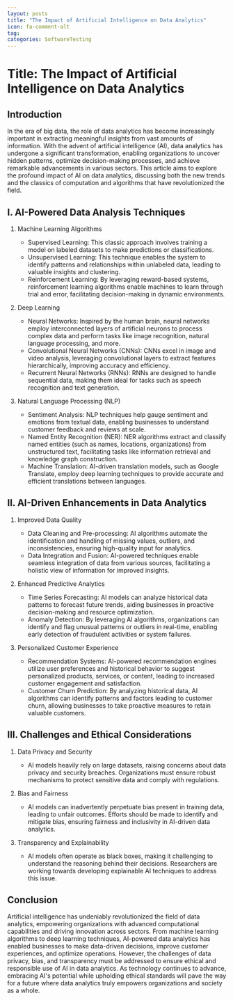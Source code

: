 ```yaml
---
layout: posts
title: "The Impact of Artificial Intelligence on Data Analytics"
icon: fa-comment-alt
tag:      
categories: SoftwareTesting
---
```



# Title: The Impact of Artificial Intelligence on Data Analytics

## Introduction
In the era of big data, the role of data analytics has become increasingly important in extracting meaningful insights from vast amounts of information. With the advent of artificial intelligence (AI), data analytics has undergone a significant transformation, enabling organizations to uncover hidden patterns, optimize decision-making processes, and achieve remarkable advancements in various sectors. This article aims to explore the profound impact of AI on data analytics, discussing both the new trends and the classics of computation and algorithms that have revolutionized the field.

## I. AI-Powered Data Analysis Techniques
1. Machine Learning Algorithms
   - Supervised Learning: This classic approach involves training a model on labeled datasets to make predictions or classifications.
   - Unsupervised Learning: This technique enables the system to identify patterns and relationships within unlabeled data, leading to valuable insights and clustering.
   - Reinforcement Learning: By leveraging reward-based systems, reinforcement learning algorithms enable machines to learn through trial and error, facilitating decision-making in dynamic environments.

2. Deep Learning
   - Neural Networks: Inspired by the human brain, neural networks employ interconnected layers of artificial neurons to process complex data and perform tasks like image recognition, natural language processing, and more.
   - Convolutional Neural Networks (CNNs): CNNs excel in image and video analysis, leveraging convolutional layers to extract features hierarchically, improving accuracy and efficiency.
   - Recurrent Neural Networks (RNNs): RNNs are designed to handle sequential data, making them ideal for tasks such as speech recognition and text generation.

3. Natural Language Processing (NLP)
   - Sentiment Analysis: NLP techniques help gauge sentiment and emotions from textual data, enabling businesses to understand customer feedback and reviews at scale.
   - Named Entity Recognition (NER): NER algorithms extract and classify named entities (such as names, locations, organizations) from unstructured text, facilitating tasks like information retrieval and knowledge graph construction.
   - Machine Translation: AI-driven translation models, such as Google Translate, employ deep learning techniques to provide accurate and efficient translations between languages.

## II. AI-Driven Enhancements in Data Analytics
1. Improved Data Quality
   - Data Cleaning and Pre-processing: AI algorithms automate the identification and handling of missing values, outliers, and inconsistencies, ensuring high-quality input for analytics.
   - Data Integration and Fusion: AI-powered techniques enable seamless integration of data from various sources, facilitating a holistic view of information for improved insights.

2. Enhanced Predictive Analytics
   - Time Series Forecasting: AI models can analyze historical data patterns to forecast future trends, aiding businesses in proactive decision-making and resource optimization.
   - Anomaly Detection: By leveraging AI algorithms, organizations can identify and flag unusual patterns or outliers in real-time, enabling early detection of fraudulent activities or system failures.

3. Personalized Customer Experience
   - Recommendation Systems: AI-powered recommendation engines utilize user preferences and historical behavior to suggest personalized products, services, or content, leading to increased customer engagement and satisfaction.
   - Customer Churn Prediction: By analyzing historical data, AI algorithms can identify patterns and factors leading to customer churn, allowing businesses to take proactive measures to retain valuable customers.

## III. Challenges and Ethical Considerations
1. Data Privacy and Security
   - AI models heavily rely on large datasets, raising concerns about data privacy and security breaches. Organizations must ensure robust mechanisms to protect sensitive data and comply with regulations.

2. Bias and Fairness
   - AI models can inadvertently perpetuate bias present in training data, leading to unfair outcomes. Efforts should be made to identify and mitigate bias, ensuring fairness and inclusivity in AI-driven data analytics.

3. Transparency and Explainability
   - AI models often operate as black boxes, making it challenging to understand the reasoning behind their decisions. Researchers are working towards developing explainable AI techniques to address this issue.

## Conclusion
Artificial intelligence has undeniably revolutionized the field of data analytics, empowering organizations with advanced computational capabilities and driving innovation across sectors. From machine learning algorithms to deep learning techniques, AI-powered data analytics has enabled businesses to make data-driven decisions, improve customer experiences, and optimize operations. However, the challenges of data privacy, bias, and transparency must be addressed to ensure ethical and responsible use of AI in data analytics. As technology continues to advance, embracing AI's potential while upholding ethical standards will pave the way for a future where data analytics truly empowers organizations and society as a whole.